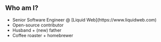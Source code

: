 ## Who am I?

* <!-- .element: class="fragment" --> Senior Software Engineer @ [Liquid Web](https://www.liquidweb.com)
* <!-- .element: class="fragment" --> Open-source contributor
* <!-- .element: class="fragment" --> Husband + (new) father
* <!-- .element: class="fragment" --> Coffee roaster + homebrewer
